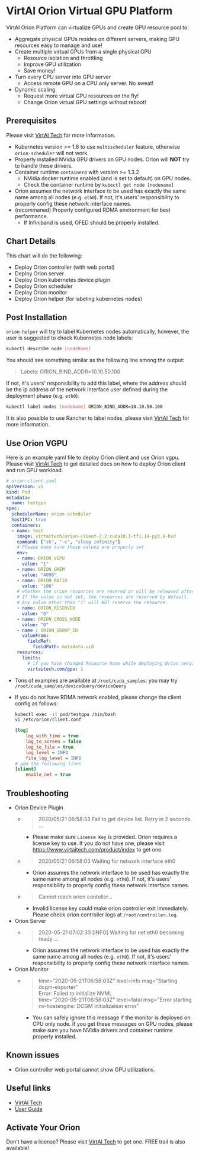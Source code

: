 # VirtAI Orion Virtual GPU Platform

VirtAI Orion Platform can virtualize GPUs and create GPU resource pool to:

* Aggregate physical GPUs resides on different servers, making GPU resources easy to manage and use!
* Create multiple virtual GPUs from a single physical GPU
  * Resource isolation and throttling
  * Improve GPU utilization
  * Save money!
* Turn every CPU server into GPU server
  * Access remote GPU on a CPU only server. No sweat!
* Dynamic scaling
  * Request more virtual GPU resources on the fly!
  * Change Orion virtual GPU settings without reboot!

## Prerequisites

Please visit [VirtAI Tech](https://www.virtaitech.com/) for more information.

* Kubernetes version >= 1.6 to use `multischeduler` feature, otherwise `orion-scheduler` will not work.
* Properly installed NVidia GPU drivers on GPU nodes. Orion will **NOT** try to handle these drivers.
* Container runtime `containerd` with version >= 1.3.2
  * NVidia docker runtime enabled (and is set to default) on GPU nodes.
  * Check the container runtime by `kubectl get node [nodename]`
* Orion assumes the network interface to be used has exactly the same name among all nodes (e.g. `eth0`). If not, it's users' responsibility to properly config these network interface names.
* (recommaned) Properly configured RDMA environment for best performance.
  * If Infiniband is used, OFED should be properly installed.

## Chart Details

This chart will do the following:

* Deploy Orion controller (with web portal)
* Deploy Orion server
* Deploy Orion kubernetes device plugin
* Deploy Orion scheduler
* Deploy Orion monitor
* Deploy Orion helper (for labeling kubernetes nodes)

## Post Installation

`orion-helper` will try to label Kubernetes nodes automatically, however, the user is suggested to check Kubernetes node labels:

```bash
kubectl describe node [nodeName]
```

You should see something similar as the following line among the output:
> Labels:             ORION_BIND_ADDR=10.10.50.100

If not, it's users' responsibility to add this label, where the address should be the ip address of the network interface user defined during the deployment phase (e.g. `eth0`).

```bash
kubectl label nodes [nodeName] ORION_BIND_ADDR=10.10.50.100
```

It is also possible to use Rancher to label nodes, please visit [VirtAI Tech](https://www.virtaitech.com/development/index) for more information.

## Use Orion VGPU

Here is an example yaml file to deploy Orion client and use Orion vgpu.
Please visit [VirtAI Tech](https://www.virtaitech.com/development/index) to get detailed docs on how to deploy Orion client and run GPU workload.

```yaml
# orion-client.yaml
apiVersion: v1
kind: Pod
metadata:
  name: testgpu
spec:
  schedulerName: orion-scheduler
  hostIPC: true
  containers:
  - name: test
    image: virtaitech/orion-client-2.2:cuda10.1-tf1.14-py3.6-hvd
    command: ["sh", "-c", "sleep infinity"]
    # Please make sure these values are properly set
    env:
    - name: ORION_VGPU
      value: "1"
    - name: ORION_GMEM
      value: "4096"
    - name: ORION_RATIO
      value: "100"
    # whether the orion resources are revered or will be released after 30s idle.
    # If the value is not set, the resources are reserved by default.
    # Any value other than "1" will NOT reserve the resource.
    - name: ORION_RESERVED
      value: "0"
    - name: ORION_CROSS_NODE
      value: "0"
    - name : ORION_GROUP_ID
      valueFrom:
        fieldRef:
          fieldPath: metadata.uid
    resources:
      limits:
        # if you have changed Resource Name while deploying Orion services, please change this accordingly
        virtaitech.com/gpu: 1
```

* Tons of examples are available at `/root/cuda_samples`: you may try `/root/cuda_samples/deviceQuery/deviceQuery`
* If you do not have RDMA network enabled, please change the client config as follows:

  ```bash
  kubectl exec -it pod/testgpu /bin/bash
  vi /etc/orion/client.conf
  ```
  
  ```ini
  [log]
      log_with_time = true
      log_to_screen = false
      log_to_file = true
      log_level = INFO
      file_log_level = INFO
  # add the following lines
  [client]
      enable_net = true
  ```

## Troubleshooting

* Orion Device Plugin
  * > 2020/05/21 06:58:33 Fail to get device list. Retry in 2 seconds ...
    * Please make sure `License Key` is provided. Orion requires a license key to use. If you do not have one, please visit <https://www.virtaitech.com/product/index> to get one.
  * > 2020/05/21 06:58:03 Waiting for network interface eth0
    * Orion assumes the network interface to be used has exactly the same name among all nodes (e.g. `eth0`). If not, it's users' responsibility to properly config these network interface names.
  * > Cannot reach orion contoller...
    * Invalid license key could make orion controller exit immediately. Please check orion controller logs at `/root/controller.log`.
* Orion Server
  * > 2020-05-21 07:02:33 [INFO] Waiting for net eth0 becoming ready ...
    * Orion assumes the network interface to be used has exactly the same name among all nodes (e.g. `eth0`). If not, it's users' responsibility to properly config these network interface names.
* Orion Monitor
  * > time="2020-05-21T06:58:03Z" level=info msg="Starting dcgm-exporter"  
    > Error: Failed to initialize NVML  
    > time="2020-05-21T06:58:03Z" level=fatal msg="Error starting nv-hostengine: DCGM initialization error"
    * You can safely ignore this message if the monitor is deployed on CPU only node. If you get these messages on GPU nodes, please make sure you have NVidia drivers and container runtime properly installed.

## Known issues

* Orion controller web portal cannot show GPU utilizations.

## Useful links

* [VirtAI Tech](https://www.virtaitech.com)
* [User Guide](https://github.com/virtaitech/orion-docs/blob/master/Orion-User-Guide.md)

## Activate Your Orion

Don't have a license? Please visit [VirtAI Tech](https://www.virtaitech.com) to get one. FREE trail is also available!
